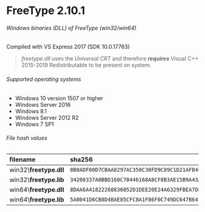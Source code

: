 FreeType 2.10.1
=========================
###### Windows binaries (DLL) of FreeType (win32/win64)
Compiled with VS Express 2017 (SDK 10.0.17763)
> *freetype.dll* uses the *Universal CRT* and therefore **_requires_** Visual C++ 2015-2019 Redistributable to be present on system.
###### Supported operating systems
- Windows 10 version 1507 or higher
- Windows Server 2016
- Windows 8.1
- Windows Server 2012 R2
- Windows 7 SP1
###### File hash values
| filename | sha256 |
| :-- | :-- |
| win32\\**freetype.dll** | `0B8ADF00D7CBAA8297AC350C30FD9C89C1D21AFB4052492AF5F5E242CA8420BA` |
| win32\\**freetype.lib** | `34200337A0BBD160C70446168A8CF8B3AE15B9A43ABF5CF8DE073C74FA3C722D` |
| win64\\**freetype.dll** | `8DAA6A41822268836052D1DEE20E24A6329FBEA7DBBBABAC73B789321074EAAD` |
| win64\\**freetype.lib** | `5A0041D6CB8D4BAE85CFC8A1F86F0C749DC647B64FF96564B4419D9868A4EEAF` |
